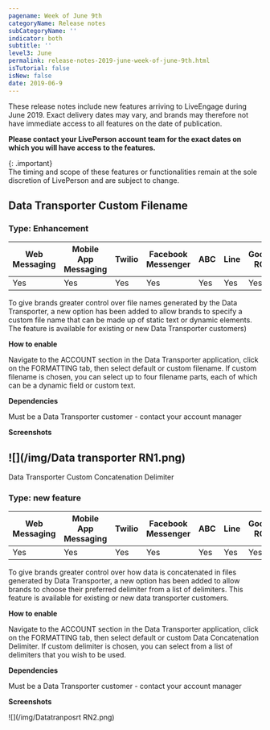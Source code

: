 ```yaml
---
pagename: Week of June 9th
categoryName: Release notes
subCategoryName: ''
indicator: both
subtitle: ''
level3: June
permalink: release-notes-2019-june-week-of-june-9th.html
isTutorial: false
isNew: false
date: 2019-06-9
---
```

These release notes include new features arriving to LiveEngage during June 2019. Exact delivery dates may vary, and brands may therefore not have immediate access to all features on the date of publication.

**Please contact your LivePerson account team for the exact dates on which you will have access to the features.**

{: .important}  
The timing and scope of these features or functionalities remain at the sole discretion of LivePerson and are subject to change.

## Data Transporter Custom Filename

### Type: Enhancement

<div class="tablecontainer">

<div class="tablecontainer">
<table class="releasenotes">

<thead>

<tr class="categoryrow">

<th>Web Messaging</th>

<th>Mobile App Messaging</th>

<th>Twilio</th>

<th>Facebook Messenger</th>

<th>ABC</th>

<th>Line</th>

<th>Google RCS</th>

<th>Google My Business</th>

<th>WhatsApp Business</th>

<th>CM</th>

<th>WeChat</th>

<th>Chat</th>

</tr>

</thead>

<tbody>

<tr>

<td>Yes</td>

<td>Yes</td>

<td>Yes</td>

<td>Yes</td>

<td>Yes</td>

<td>Yes</td>

<td>Yes</td>

<td>Yes</td>

<td>Yes</td>

<td>Yes</td>

<td>Yes</td>

<td>Yes</td>

</tr>

</tbody>

</table>
</div>

</div>

To give brands greater control over file names generated by the Data Transporter, a new option has been added to allow brands to specify a custom file name that can be made up of static text or dynamic elements. The feature is available for  existing or new Data Transporter customers)

**How to enable**

Navigate to the ACCOUNT section in the Data Transporter application, click on the FORMATTING tab, then select default or custom filename. If custom filename is chosen, you can select up to four filename parts, each of which can be a dynamic field or custom text.

**Dependencies**

Must be a Data Transporter customer - contact your account manager


**Screenshots**

## ![](/img/Data transporter RN1.png)  
Data Transporter Custom Concatenation Delimiter

### Type: new feature

<div class="tablecontainer">

<div class="tablecontainer">
<table class="releasenotes">

<thead>

<tr class="categoryrow">

<th>Web Messaging</th>

<th>Mobile App Messaging</th>

<th>Twilio</th>

<th>Facebook Messenger</th>

<th>ABC</th>

<th>Line</th>

<th>Google RCS</th>

<th>Google My Business</th>

<th>WhatsApp Business</th>

<th>CM</th>

<th>WeChat</th>

<th>Chat</th>

</tr>

</thead>

<tbody>

<tr>

<td>Yes</td>

<td>Yes</td>

<td>Yes</td>

<td>Yes</td>

<td>Yes</td>

<td>Yes</td>

<td>Yes</td>

<td>Yes</td>

<td>Yes</td>

<td>Yes</td>

<td>Yes</td>

<td>Yes</td>

</tr>

</tbody>

</table>
</div>

</div>

To give brands greater control over how data is concatenated in files generated by Data Transporter, a new option has been added to allow brands to choose their preferred delimiter from a list of delimiters. This feature is available for existing or new data transporter customers.

**How to enable**

Navigate to the ACCOUNT section in the Data Transporter application, click on the FORMATTING tab, then select default or custom Data Concatenation Delimiter. If custom delimiter is chosen, you can select from a list of delimiters that you wish to be used.

**Dependencies**

Must be a Data Transporter customer - contact your account manager

**Screenshots**

![](/img/Datatranposrt RN2.png)

